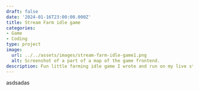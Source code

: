 ```yaml
---
draft: false
date: '2024-01-16T23:00:00.000Z'
title: Stream Farm idle game
categories:
- Game
- Coding
type: project
image:
  url: ../../assets/images/stream-farm-idle-game1.png
  alt: Screenshot of a part of a map of the game frontend.
description: Fun little farming idle game I wrote and run on my live streams on Twitch.
---
```

asdsadas
